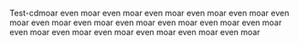 Test-cdmoar
even moar
even moar
even moar
even moar
even moar
even moar
even moar
even moar
even moar
even moar
even moar
even moar
even moar
even moar
even moar
even moar
even moar
even moar
